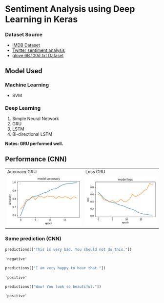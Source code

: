 # Sentiment Analysis using Deep Learning in Keras

### Dataset Source

- [IMDB Dataset](https://www.kaggle.com/lakshmi25npathi/imdb-dataset-of-50k-movie-reviews)
- [Twitter sentiment analysis](https://github.com/vineetdhanawat/twitter-sentiment-analysis/blob/master/datasets/Sentiment%20Analysis%20Dataset%20100000.csv)
- [glove.6B.100d.txt Dataset](https://www.kaggle.com/danielwillgeorge/glove6b100dtxt)


## Model Used

### Machine Learning
- SVM

### Deep Learning
1. Simple Neural Network
2. GRU
3. LSTM
4. Bi-directional LSTM

**Notes: GRU performed well.**

## Performance (CNN) 

<table>
  <tr>
    <td>Accuracy GRU</td>
    <td>Loss GRU</td>
  </tr>
  <tr>
    <td><img src="output/acc_gru.png" ></td>
    <td><img src="output/loss_gru.png" ></td>
  </tr>
 </table>

### Some prediction (CNN)

```python
predictions(["This is very bad. You should not do this."])
```
    'negative'
```python
predictions(["I am very happy to hear that."])
```
    'positive'
```python
predictions(["Wow! You look so beautiful."])
```
    'positive'
